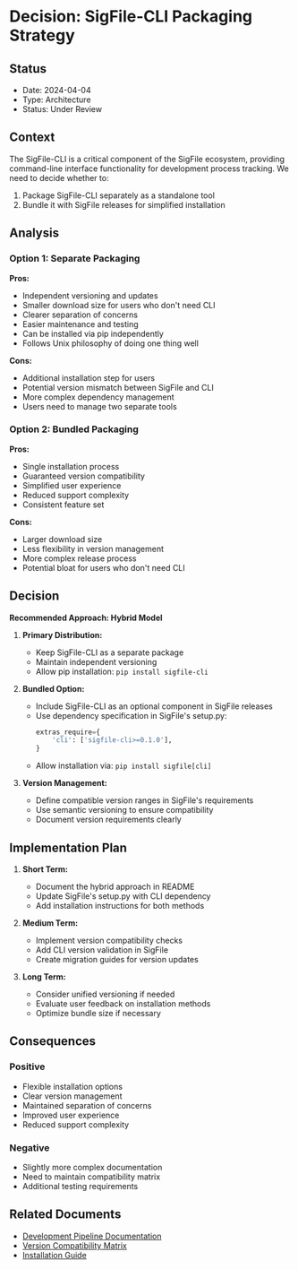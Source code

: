 # Decision: SigFile-CLI Packaging Strategy

## Status
- Date: 2024-04-04
- Type: Architecture
- Status: Under Review

## Context
The SigFile-CLI is a critical component of the SigFile ecosystem, providing command-line interface functionality for development process tracking. We need to decide whether to:
1. Package SigFile-CLI separately as a standalone tool
2. Bundle it with SigFile releases for simplified installation

## Analysis

### Option 1: Separate Packaging
**Pros:**
- Independent versioning and updates
- Smaller download size for users who don't need CLI
- Clearer separation of concerns
- Easier maintenance and testing
- Can be installed via pip independently
- Follows Unix philosophy of doing one thing well

**Cons:**
- Additional installation step for users
- Potential version mismatch between SigFile and CLI
- More complex dependency management
- Users need to manage two separate tools

### Option 2: Bundled Packaging
**Pros:**
- Single installation process
- Guaranteed version compatibility
- Simplified user experience
- Reduced support complexity
- Consistent feature set

**Cons:**
- Larger download size
- Less flexibility in version management
- More complex release process
- Potential bloat for users who don't need CLI

## Decision
**Recommended Approach: Hybrid Model**

1. **Primary Distribution:**
   - Keep SigFile-CLI as a separate package
   - Maintain independent versioning
   - Allow pip installation: `pip install sigfile-cli`

2. **Bundled Option:**
   - Include SigFile-CLI as an optional component in SigFile releases
   - Use dependency specification in SigFile's setup.py:
     ```python
     extras_require={
         'cli': ['sigfile-cli>=0.1.0'],
     }
     ```
   - Allow installation via: `pip install sigfile[cli]`

3. **Version Management:**
   - Define compatible version ranges in SigFile's requirements
   - Use semantic versioning to ensure compatibility
   - Document version requirements clearly

## Implementation Plan

1. **Short Term:**
   - Document the hybrid approach in README
   - Update SigFile's setup.py with CLI dependency
   - Add installation instructions for both methods

2. **Medium Term:**
   - Implement version compatibility checks
   - Add CLI version validation in SigFile
   - Create migration guides for version updates

3. **Long Term:**
   - Consider unified versioning if needed
   - Evaluate user feedback on installation methods
   - Optimize bundle size if necessary

## Consequences
### Positive
- Flexible installation options
- Clear version management
- Maintained separation of concerns
- Improved user experience
- Reduced support complexity

### Negative
- Slightly more complex documentation
- Need to maintain compatibility matrix
- Additional testing requirements

## Related Documents
- [Development Pipeline Documentation](../docs/development_pipeline.md)
- [Version Compatibility Matrix](../docs/version_compatibility.md)
- [Installation Guide](../docs/installation.md) 